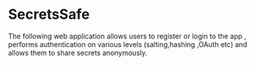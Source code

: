 # SecretsSafe


The following web application allows users to register or login to the app , performs authentication on various levels (salting,hashing ,OAuth etc)
and allows them to share secrets anonymously.

